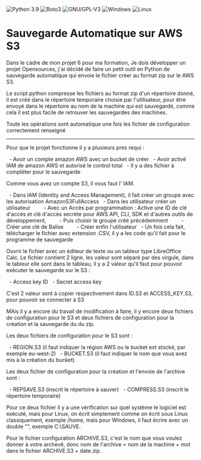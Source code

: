 ![Python 3.9](https://img.shields.io/badge/python-3.9%2B-green)
![Boto3](https://img.shields.io/badge/boto3-AWS_S3-yellow)
![GNU/GPL-V3](https://img.shields.io/badge/GNU-GPLv3-blue)
![Windows](https://img.shields.io/badge/Compatible-Windows-red)
![Linux](https://img.shields.io/badge/Compatible-Linux-white)

# Sauvegarde Automatique sur AWS S3

Dans le cadre de mon projet 6 pour ma formation, Je dois développer un projet Opensources, j'ai décidé de faire un petit outil en Python de sauvegarde automatique qui envoie le fichier créer au format zip sur le AWS S3.

Le script python compresse les fichiers au format zip d'un répertoire donné, il est créé dans le répertoire temporaire choisie par l'utilisateur, pour être envoyé dans le répertoire au nom de la machine qui est sauvegardé, comme cela il est plus facile de retrouver les sauvegardes des machines.

Toute les opérations sont automatique une fois les fichier de configuration correctement renseigné

_________________________________________________________________________________________________________________________________________________________________________________

Pour que le projet fonctionne il y a plusieurs pres requi :

  - Avoir un compte amazon AWS avec un bucket de créer
  - Avoir activé IAM de amazon AWS et autorisé le control total
  - Il y a des fichier à compléter pour le sauvegarde

Comme vous avez un compte S3, il vous faut l' IAM.

  - Dans IAM (Identity and Access Management), il fait créer un groupe avec les autorisation AmazonS3FullAccess
  - Dans les utilisateur créer un utilisateur 
        - Avec un Accès par programmation : Active une ID de clé d'accès et clé d'accès secrète pour AWS API, CLI, SDK et d'autres outils de développement, 
        - Puis choisir le groupe créé précédemment
        - Créer une clé de Balise
        - Créer enfin l'utilisateur
  - Un fois cela fait, télécharger le fichier avec extension .CSV, il y a les code qu'il fait pour le programme de sauvegarde

Ouvrir le fichier avec un éditeur de texte ou un tableur type LibreOffice Calc.
Le fichier contient 2 ligne, les valeur sont séparé par des virgule, dans le tableur elle sont dans le tableau, il y a 2 valeur qu'il faut pour pouvoir exécuter le sauvegarde sur le S3 :

  - Access key ID
  - Secret access key

C'est 2 valeur sont à copier respectivement dans ID.S3 et ACCESS_KEY.S3, pour pouvoir se connecter à S3

MAis il y a encore du travail de modification à faire, il y encore deux fichiers de configuration pour le S3 et deux fichiers de configuration pour la création et la sauvegarde du du zip.

Les deux fichiers de configuration pour le S3 sont :

  - REGION.S3 (il faut indiquer la région AWS ou le bucket est stocké, par exemple eu-west-2)
  - BUCKET.S3 (il faut indiquer le nom que vous avez mis à la création du bucket)

Les deux fichier de configuration pour la création et l'envoie de l'archive sont :

  - REPSAVE.S3 (inscrit le répertoire à sauver)
  - COMPRESS.S3 (inscrit le répertoire temporaire)

Pour ce deux fichier il y a une vérification sur quel système le logiciel est exécuté, mais pour Linux, on écrit simplement comme on écrit sous Linux classiquement, exemple /home, mais pour Windows, il faut écrire avec un double "\", exemple C:\\SAUVE.

Pour le fichier configuration ARCHIVE.S3, c'est le nom que vous voulez donner à votre archevê, donc nom de l'archive = nom de la machine + mot dans le fichier ARCHIVE.S3 + date.zip.
